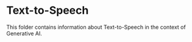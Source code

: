 # Text-to-Speech

This folder contains information about Text-to-Speech in the context of Generative AI.